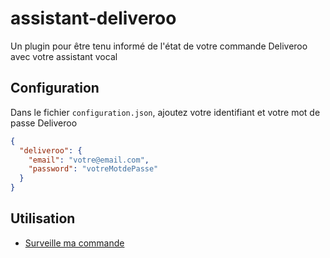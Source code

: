 # assistant-deliveroo

Un plugin pour être tenu informé de l'état de votre commande Deliveroo avec votre assistant vocal

## Configuration

Dans le fichier `configuration.json`, ajoutez votre identifiant et votre mot de passe Deliveroo

```json
{
  "deliveroo": {
    "email": "votre@email.com",
    "password": "votreMotdePasse"
  }
}
```

## Utilisation

- [Surveille ma commande](https://ifttt.com/applets/88198265d-if-you-say-surveille-ma-commande-then-push-a-note)
